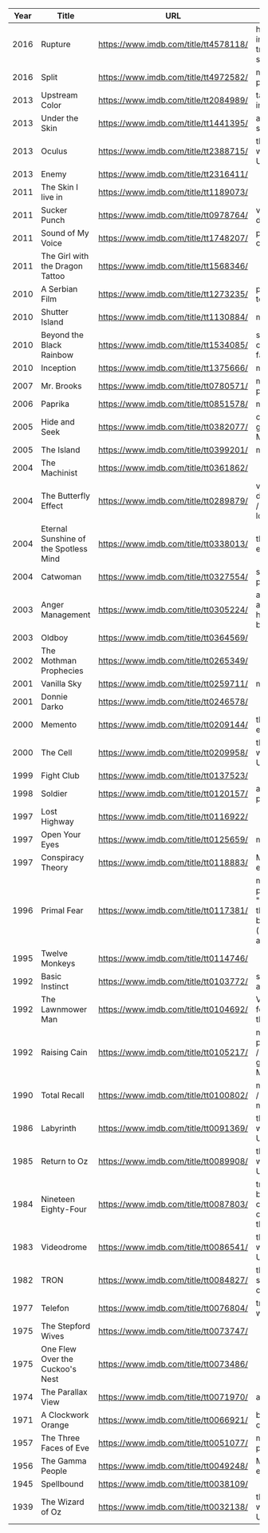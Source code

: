 | Year | Title                                 | URL                                   | About                                                                   |
| ---- | ------------------------------------- | ------------------------------------- | ----------------------------------------------------------------------- |
| 2016 | Rupture                               | https://www.imdb.com/title/tt4578118/ | how they induce trauma to split the mind                                |
| 2016 | Split                                 | https://www.imdb.com/title/tt4972582/ | multiple personalities                                                  |
| 2013 | Upstream Color                        | https://www.imdb.com/title/tt2084989/ | targeted individuals                                                    |
| 2013 | Under the Skin                        | https://www.imdb.com/title/tt1441395/ | a monitored sex kitten                                                  |
| 2013 | Oculus                                | https://www.imdb.com/title/tt2388715/ | the inner world of MK Ultra victims                                     |
| 2013 | Enemy                                 | https://www.imdb.com/title/tt2316411/ |                                                                         |
| 2011 | The Skin I live in                    | https://www.imdb.com/title/tt1189073/ |                                                                         |
| 2011 | Sucker Punch                          | https://www.imdb.com/title/tt0978764/ | victims disassociate                                                    |
| 2011 | Sound of My Voice                     | https://www.imdb.com/title/tt1748207/ | psychic control                                                         |
| 2011 | The Girl with the Dragon Tattoo       | https://www.imdb.com/title/tt1568346/ |                                                                         |
| 2010 | A Serbian Film                        | https://www.imdb.com/title/tt1273235/ | pre-birth torture                                                       |
| 2010 | Shutter Island                        | https://www.imdb.com/title/tt1130884/ | mind games                                                              |
| 2010 | Beyond the Black Rainbow              | https://www.imdb.com/title/tt1534085/ | secret mind control facilities                                          |
| 2010 | Inception                             | https://www.imdb.com/title/tt1375666/ | mind games                                                              |
| 2007 | Mr. Brooks                            | https://www.imdb.com/title/tt0780571/ | multiple personalities                                                  |
| 2006 | Paprika                               | https://www.imdb.com/title/tt0851578/ | mind games                                                              |
| 2005 | Hide and Seek                         | https://www.imdb.com/title/tt0382077/ | creating generational MK victims                                        |
| 2005 | The Island                            | https://www.imdb.com/title/tt0399201/ | mind games                                                              |
| 2004 | The Machinist                         | https://www.imdb.com/title/tt0361862/ |                                                                         |
| 2004 | The Butterfly Effect                  | https://www.imdb.com/title/tt0289879/ | victims disassociate / memory loss                                      |
| 2004 | Eternal Sunshine of the Spotless Mind | https://www.imdb.com/title/tt0338013/ | the mind is erased                                                      |
| 2004 | Catwoman                              | https://www.imdb.com/title/tt0327554/ | sex kitten programming                                                  |
| 2003 | Anger Management                      | https://www.imdb.com/title/tt0305224/ | anger against the handler must be controlled                            |
| 2003 | Oldboy                                | https://www.imdb.com/title/tt0364569/ |                                                                         |
| 2002 | The Mothman Prophecies                | https://www.imdb.com/title/tt0265349/ |                                                                         |
| 2001 | Vanilla Sky                           | https://www.imdb.com/title/tt0259711/ | mind games                                                              |
| 2001 | Donnie Darko                          | https://www.imdb.com/title/tt0246578/ |                                                                         |
| 2000 | Memento                               | https://www.imdb.com/title/tt0209144/ | the mind is erased | changing memories                                  |
| 2000 | The Cell                              | https://www.imdb.com/title/tt0209958/ | the inner world of MK Ultra victims                                     |
| 1999 | Fight Club                            | https://www.imdb.com/title/tt0137523/ |                                                                         |
| 1998 | Soldier                               | https://www.imdb.com/title/tt0120157/ | assassin programming                                                    |
| 1997 | Lost Highway                          | https://www.imdb.com/title/tt0116922/ |                                                                         |
| 1997 | Open Your Eyes                        | https://www.imdb.com/title/tt0125659/ | mind games                                                              |
| 1997 | Conspiracy Theory                     | https://www.imdb.com/title/tt0118883/ | MK Ultra experiments                                                    |
| 1996 | Primal Fear                           | https://www.imdb.com/title/tt0117381/ | multiple personalities "I'm one of those altar boys (multiple alters)"  |
| 1995 | Twelve Monkeys                        | https://www.imdb.com/title/tt0114746/ |                                                                         |
| 1992 | Basic Instinct                        | https://www.imdb.com/title/tt0103772/ | sex assassins                                                           |
| 1992 | The Lawnmower Man                     | https://www.imdb.com/title/tt0104692/ | VR methods for splitting the mind                                       |
| 1992 | Raising Cain                          | https://www.imdb.com/title/tt0105217/ | multiple personalities / creating generational MK victims               |
| 1990 | Total Recall                          | https://www.imdb.com/title/tt0100802/ | mind games / changing memories                                          |
| 1986 | Labyrinth                             | https://www.imdb.com/title/tt0091369/ | the inner world of MK Ultra victims                                     |
| 1985 | Return to Oz                          | https://www.imdb.com/title/tt0089908/ | the inner world of MK Ultra victims                                     |
| 1984 | Nineteen Eighty-Four                  | https://www.imdb.com/title/tt0087803/ | trauma-based mind control and controlling the masses                    |
| 1983 | Videodrome                            | https://www.imdb.com/title/tt0086541/ | the inner world of MK Ultra victims                                     |
| 1982 | TRON                                  | https://www.imdb.com/title/tt0084827/ | the mind of a slave is like a computer                                  |
| 1977 | Telefon                               | https://www.imdb.com/title/tt0076804/ | trigger words work                                                      |
| 1975 | The Stepford Wives                    | https://www.imdb.com/title/tt0073747/ |                                                                         |
| 1975 | One Flew Over the Cuckoo's Nest       | https://www.imdb.com/title/tt0073486/ |                                                                         |
| 1974 | The Parallax View                     | https://www.imdb.com/title/tt0071970/ | assassins                                                               |
| 1971 | A Clockwork Orange                    | https://www.imdb.com/title/tt0066921/ | behaviour is changed                                                    |
| 1957 | The Three Faces of Eve                | https://www.imdb.com/title/tt0051077/ | multiple personalities                                                  |
| 1956 | The Gamma People                      | https://www.imdb.com/title/tt0049248/ | MK Ultra experiments                                                    |
| 1945 | Spellbound                            | https://www.imdb.com/title/tt0038109/ |                                                                         |
| 1939 | The Wizard of Oz                      | https://www.imdb.com/title/tt0032138/ | the inner world of MK Ultra victims                                     |
